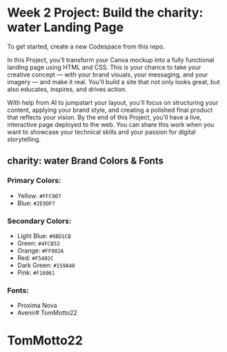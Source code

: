 # Week 2 Project: Build the charity: water Landing Page
To get started, create a new Codespace from this repo.

In this Project, you’ll transform your Canva mockup into a fully functional landing page using HTML and CSS. This is your chance to take your creative concept — with your brand visuals, your messaging, and your imagery — and make it real. You'll build a site that not only looks great, but also educates, inspires, and drives action.

With help from AI to jumpstart your layout, you'll focus on structuring your content, applying your brand style, and creating a polished final product that reflects your vision. By the end of this Project, you’ll have a live, interactive page deployed to the web. You can share this work when you want to showcase your technical skills and your passion for digital storytelling. 

## charity: water Brand Colors & Fonts

### Primary Colors:
- Yellow:     `#FFC907`
- Blue:       `#2E9DF7`

### Secondary Colors:
- Light Blue: `#8BD1CB`
- Green:      `#4FCB53`
- Orange:     `#FF902A`
- Red:        `#F5402C`
- Dark Green: `#159A48`
- Pink:       `#F16061`

### Fonts:
- Proxima Nova
- Avenir# TomMotto22
# TomMotto22

